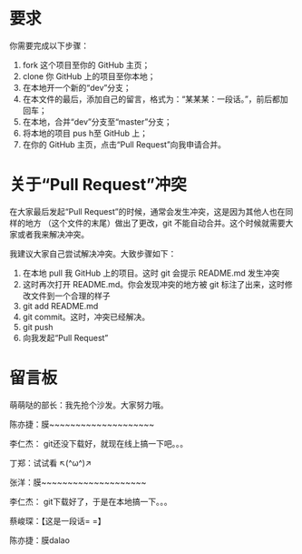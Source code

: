 ﻿# 要求
你需要完成以下步骤：

1. fork 这个项目至你的 GitHub 主页；
2. clone 你 GitHub 上的项目至你本地；
3. 在本地开一个新的“dev”分支；
4. 在本文件的最后，添加自己的留言，格式为：“某某某：一段话。”，前后都加回车；
5. 在本地，合并“dev”分支至“master”分支；
6. 将本地的项目 pus h至 GitHub 上；
7. 在你的 GitHub 主页，点击“Pull Request”向我申请合并。

# 关于“Pull Request”冲突
在大家最后发起“Pull Request”的时候，通常会发生冲突，这是因为其他人也在同样的地方
（这个文件的末尾）做出了更改，git 不能自动合并。这个时候就需要大家或者我来解决冲突。

我建议大家自己尝试解决冲突。大致步骤如下：

1. 在本地 pull 我 GitHub 上的项目。这时 git 会提示 README.md 发生冲突
2. 这时再次打开 README.md。你会发现冲突的地方被 git 标注了出来，这时修改文件到一个合理的样子
3. git add README.md
4. git commit。这时，冲突已经解决。
5. git push
6. 向我发起“Pull Request”

# 留言板

萌萌哒的部长：我先抢个沙发。大家努力哦。

陈亦捷：膜~~~~~~~~~~~~~~~~~~~~

李仁杰： git还没下载好，就现在线上搞一下吧。。。

丁郑：试试看 ↖(^ω^)↗

张洋：膜~~~~~~~~~~~~~~~~~~~~

李仁杰： git下载好了，于是在本地搞一下。。。

蔡峻琛：【这是一段话= =】

陈亦捷：膜dalao

